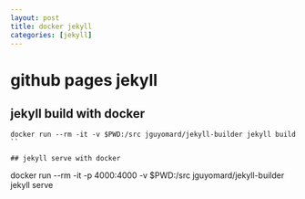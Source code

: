 ```yaml
---
layout: post
title: docker jekyll
categories: [jekyll]
---
```


# github pages jekyll

## jekyll build with docker
```
docker run --rm -it -v $PWD:/src jguyomard/jekyll-builder jekyll build
``

## jekyll serve with docker

```
docker run --rm -it -p 4000:4000 -v $PWD:/src jguyomard/jekyll-builder jekyll serve
```
